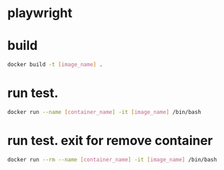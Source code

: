 # playwright

# build
```sh
docker build -t [image_name] .
```

# run test.
```sh
docker run --name [container_name] -it [image_name] /bin/bash
```

# run test. exit for remove container
```sh
docker run --rm --name [container_name] -it [image_name] /bin/bash
```